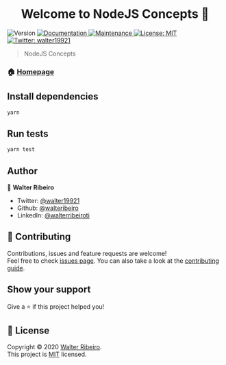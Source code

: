 <h1 align="center">Welcome to NodeJS Concepts 👋</h1>
<p>
  <img alt="Version" src="https://img.shields.io/badge/version-1.0.0-blue.svg?cacheSeconds=2592000" />
  <a href="https://github.com/walteribeiro/gostack-2020-challenge-01#readme" target="_blank">
    <img alt="Documentation" src="https://img.shields.io/badge/documentation-yes-brightgreen.svg" />
  </a>
  <a href="https://github.com/walteribeiro/gostack-2020-challenge-01/graphs/commit-activity" target="_blank">
    <img alt="Maintenance" src="https://img.shields.io/badge/Maintained%3F-yes-green.svg" />
  </a>
  <a href="https://github.com/walteribeiro/gostack-2020-challenge-01/blob/master/LICENSE" target="_blank">
    <img alt="License: MIT" src="https://img.shields.io/github/license/walteribeiro/gostack-2020-challenge-01" />
  </a>
  <a href="https://twitter.com/walter19921" target="_blank">
    <img alt="Twitter: walter19921" src="https://img.shields.io/twitter/follow/walter19921.svg?style=social" />
  </a>
</p>

> NodeJS Concepts

### 🏠 [Homepage](https://github.com/walteribeiro/gostack-2020-challenge-01)

## Install dependencies

```sh
yarn
```

## Run tests

```sh
yarn test
```

## Author

👤 **Walter Ribeiro**

* Twitter: [@walter19921](https://twitter.com/walter19921)
* Github: [@walteribeiro](https://github.com/walteribeiro)
* LinkedIn: [@walterribeiroti](https://linkedin.com/in/walterribeiroti)

## 🤝 Contributing

Contributions, issues and feature requests are welcome!<br />Feel free to check [issues page](https://github.com/walteribeiro/gostack-2020-challenge-01/issues). You can also take a look at the [contributing guide](https://github.com/walteribeiro/gostack-2020-challenge-01/blob/master/CONTRIBUTING.md).

## Show your support

Give a ⭐️ if this project helped you!

## 📝 License

Copyright © 2020 [Walter Ribeiro](https://github.com/walteribeiro).<br />
This project is [MIT](https://github.com/walteribeiro/gostack-2020-challenge-01/blob/master/LICENSE) licensed.
